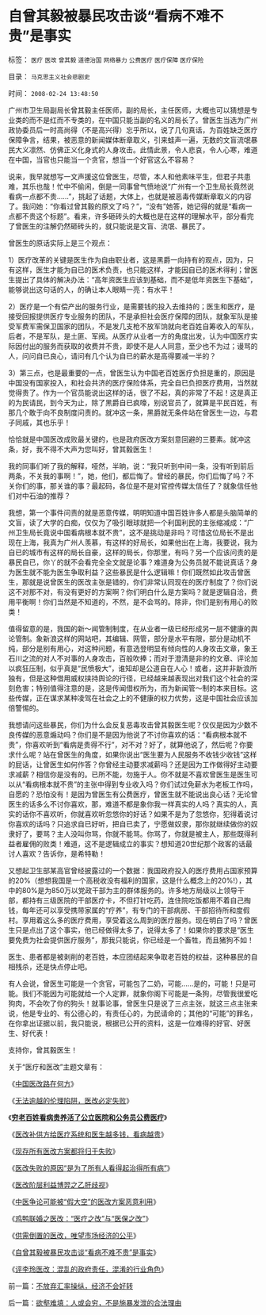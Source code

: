 # 自曾其毅被暴民攻击谈“看病不难不贵”是事实

标签： `医疗` `医改` `曾其毅` `道德治国` `网络暴力` `公费医疗` `医疗保障` `医疗保险` 

目录： `马克思主义社会悲剧史`

时间： `2008-02-24 13:48:50`

广州市卫生局副局长曾其毅主任医师，副的局长，主任医师，大概也可以猜想是专业类的而不是红而不专类的，在中国只能当副的名义的局长了。曾医生当选为广州政协委员后一时高尚得（不是高兴得）忘乎所以，说了几句真话，为百姓缺乏医疗保障争言，结果，被恶意的新闻媒体断章取义，引来蛙声一遍，无数的文盲流氓暴民大义凛然、仿佛正义化身式的人身攻击。此情此景，令人悲哀，令人心寒，难道在中国，当官也只能当一个贪官，想当一个好官这么不容易？

说来，我早就想写一文声援这位曾医生，尽管，本人和他素味平生，但君子共患难，其乐也哉！忙中不偷闲，倒是一同事曾气愤地说“广州有一个卫生局长竟然说看病一点都不贵……”，挑起了话题，大体上，也就是被恶毒传媒断章取义的内容了。我问她：“你看过曾其毅的原文了吗？”，“没有”她答，她记得的就是“看病一点都不贵这个标题”。看来，许多砸砖头的大概也是在这样的理解水平，部分看完了曾医生的注解仍然砸砖头的，就只能说是文盲、流氓、暴民了。

曾医生的原话实际上是三个观点：

1）医疗改革的关键是医生作为自由职业者，这是黑爵一向持有的观点，因为，只有这样，医生才能为自已的医术负责，也只能这样，才能因自已的医术得利；曾医生提出了具体的解决办法：“高年资医生应该到基础，而不是低年资医生下基础”，能够说出这句话的人，的确让本人眼睛一亮：有水平！

2）医疗是一个有偿产出的服务行业，是需要钱的投入去维持的；医生和医疗，是接受回报提供医疗专业服务的团队，不是承担社会医疗保障的团队，就象军队是接受军费军需保卫国家的团队，不是发几支枪不放军饷就向老百姓自筹收入的军队，后者，不是军队，是土匪、军阀。从医疗从业者一方的角度出发，认为中国医疗实际因付出的服务而获取的收费并不贵，即使不是人人同意，至少也不为过；谩骂的人，问问自已良心，请问有几个认为自已的薪水是高得要减一半的？

3）第三点，也是最重要的一点，曾医生认为中国老百姓医疗负担是重的，原因是中国没有国家投入，和社会共济的医疗保险体系，完全自已负担医疗费用，当然就觉得贵了。作为一个官员能说出这样的话，很了不起，真的非常了不起！这是真正的为民请民，到今天为止，除了黑爵自已疯嚎，别说官员了，就算是平民百姓，有那几个敢于向不良制度问责的。就冲这一条，黑爵就无条件站在曾医生一边，与君子同戚，其也乐乎！

恰恰就是中国医改成败最关键的，也是政府医改方案刻意回避的三要素。就冲这条，好，我不得不大声为您叫好，曾其毅医生！

我的同事们听了我的解释，哑然，半晌，说：“我只听到中间一条，没有听到前后两条，不关我的事啊！”，她，他们，都后悔了。曾经的暴民，你们后悔了吗？不关你们的事，那关谁的事？最起码，各位是不是对官控传媒太信任了？就象信任他们对中石油的推荐？

我想，第一个事件问责的就是恶意传媒，明明知道中国百姓许多人都是头脑简单的文盲，读了大学的白痴，仅仅为了吸引眼球就把一个利国利民的主张缩减成：“广州卫生局长竟说中国看病根本就不贵”，这不是挑动是非吗？可惜这位局长不是出现在上海，我真为广州人羡慕，有这样的好局长，如果他出在上海，我要说，我为自已的城市有这样的局长自豪，这样的局长，你那里，有吗？另一个应该问责的是暴民自已，你丫的就不会看完全全文就是论事？难道身为公务员就不能说真话？身为医生就不能为医生争取利益？这些暴民是什么逻辑嘛！你们既然如此攻击曾医生，那就是说曾医生的医改主张是错的，你们非常认同现在的医疗制度了？你们说这不对那不对，有没有更好的方案啊？你们明白什么是方案吗？就是逻辑自洽，费用平衡啊！你们当然是不知道的，不然，是不会骂的。除非，你们是别有用心的败类！

值得留意的是，我国的新～闻管制制度，在从业者一级已经形成另一层不健康的舆论管制。象新浪这样的网站吧，其编辑、网管，部分是水平有限，部分是动机不纯，部分是别有用心，对这种问题，有意选登明显有倾向性的人身攻击文章，象王石川之流的对人不对事的人身攻击，百般吹捧；而对于澄清是非的的文章、评论加以疯狂压制，似乎真是“民愤极大”，谁知却是公道自在人心！或者，这并非新浪所独有，但是这种借用威权挟持舆论的行径，已经越来越表现出对我们这个社会的深刻危害；特别值得注意的是，这是传闻借权所为，而为新闻管～制的本来目标。这些传媒，正在谋求某种凌驾在社会之上的不健康的权力优势，这是中国社会应该加倍警惕的。

我想请问这些暴民，你们为什么会反复恶毒攻击曾其毅医生呢？仅仅是因为少数不良传媒的恶意煽动吗？你们是不是因为他说了不讨你喜欢的话：“看病根本就不贵”，你喜欢听到“看病是贵得不行”，对不对？好了，就算他说了，然后呢？你要求什么呢？站在曾医生的角度，如果你说出“医生要为人民服务不收钱少收钱”这样的屁话，让曾医生如何作答？你曾经主动要求减薪吗？还是因为工作做得好主动要求减薪？相信你是没有的。已所不能，勿施于人。你不就是不喜欢曾医生是医生可以从“看病根本就不贵”的主张中得到专业收入吗？你们试过免薪水为老板工作吗，自愿的？恐怕没有！是因为曾医生有公费医疗，曾医生就不能说出良心话？无论曾医生的话多么不讨你喜欢，那，难道不都是象你我一样真实的人吗？真实的人，真实的话你不喜欢听，你就喜欢听忽悠你的好话？如果不是为了忽悠你，犯得着说讨你喜欢的话吗？只追求自已好听，把自已卖了，宁愿做奴隶，那你就继续做你的奴隶好了，要骂？主人没叫你骂，你就不能骂。你骂了，你就是被主人，那些既得利益者雇佣的败类！难道，这不是逻辑成立的事实？想知道20世纪那个政客的话最讨人喜欢？告诉你，是希特勒！

又想起卫生部某高官曾经披露过的一个数据：我国政府投入的医疗费用占国家预算的20%（想想我国是一个高税收没有福利的国家，这是什么概念上的20%!），其中的80%是为850万以党政干部为主的群体服务的。许多地方局级以上领导干部，都持有三级医院的干部医疗卡，不但打针吃药，连住院吃饭都用不着自己掏钱，每年还可以享受携带家属的“疗养”，有专门的干部病房、干部招待所和度假村。享用着这么多的医疗费用，享受着这么周到的医疗服务。现在明白了吗？曾医生只是点出了这个事实，他已经做得太多了，说得太多了！如果你的要求是“医生要免费为社会提供医疗服务”，那我只能说，你已经是一个畜牲，而且猪狗不如！

医生、患者都是被剥削的老百姓，本应团结起来争取老百姓的权益，这种暴民的自相残杀，还是快点停止吧。

有人会说，曾医生可能是一个贪官，可能包了二奶，可能……是的，可能！只是可能。我们不能因为可能就给一个人定罪，就象你阁下可能是一条狗，尽管我很爱吃狗肉，不会吹了你的狗头！就事论事，曾医生只是说了三点主张，就这三点主张来说，他是专业的、有公德心的，有责任心的，为民请命的；其他的“可能”的罪名，在你拿出证据以前，我只能说，根据已公开的资料，这是一位难得的好官、好医生、好代表！

支持你，曾其毅医生！

关于“医疗和医改”主题文章有：

《[中国医改路在何方](../../../2007/9/8/市场化是中国医改的唯一出路;医改路在何方.md)》

《[无法逾越的伦理陷阱，医改必定失败](../../../2007/10/21/“生命无价”？难以逾越的医疗伦理陷阱.md)》

《[**穷老百姓看病贵养活了公立医院和公务员公费医疗**](../../../2008/1/1/穷老百姓看病贵养活了公立医院和公务员公费医疗.md)》

《[医改补供方给医疗系统和医生越多钱，看病越贵](../../../2008/2/29/医改国家包干越多老百姓看病越贵.md)》

《[现存所有医改方案都将归于失败](../../../2008/3/23/现存所有医改方案都将损害老百姓的利益，都将失败.md)》

《[医改失败的原因“是为了所有人看得起治得所有病”](../../../2008/3/29/医改谎言“所有人看得起治得所有病”.md)》

《[医改阶层利益博羿之乙肝歧视](../../../2008/4/21/医改阶层利益博羿之乙肝和乙肝歧视.md)》

《[中医争论可能被“假大空”的医改方案恶意利用](../../../2008/10/19/避免行政干预强行推销中医作为医疗保障.md)》

《[鸡鸭联婚之医改：“医疗之改”与“医保之改”](../../../2009/1/27/荒唐的医疗公共产品说：“医疗之改”与“医保之改”.md)》

《[供需倒置的医改，唯望市场经济的公平](../../../2009/1/31/供需倒置的医改，唯望市场经济的公平.md)》

《[自曾其毅被暴民攻击谈“看病不难不贵”是事实](../../../2008/2/24/自曾其毅被暴民攻击谈“看病不难不贵”是事实.md)》

《[评李玲医改：混乱的政府责任，混淆的行业角色](../../../2007/11/24/评李玲医改：混乱的政府责任，混淆的行业角色.md)》



前一篇：[不放弃汇率操纵，经济不会好转](../../../2008/2/22/不放弃汇率操纵，经济不会好转.md)

后一篇：[欲壑难填：人或会穷，不是施暴发泄的合法理由](../../../2008/2/24/欲壑难填：人或会穷，不是施暴发泄的合法理由.md)
